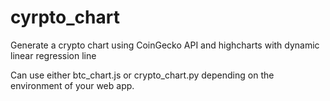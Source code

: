 # cyrpto_chart
Generate a crypto chart using CoinGecko API and highcharts with dynamic linear regression line

Can use either btc_chart.js or crypto_chart.py depending on the environment of your web app. 
